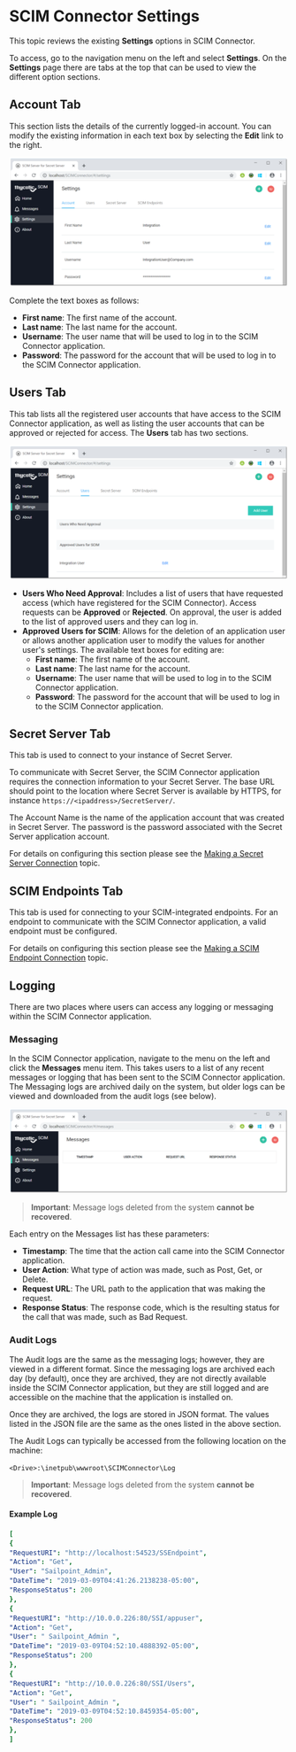 [title]: # (SCIM Settings)
[tags]: # (configuration)
[priority]: # (210)
# SCIM Connector Settings

This topic reviews the existing __Settings__ options in SCIM Connector.

To access, go to the navigation menu on the left and select __Settings__. On the __Settings__ page there are tabs at the top that can be used to view the different option sections.

## Account Tab

This section lists the details of the currently logged-in account. You can modify the existing information in each text box by selecting the __Edit__ link to the right.  

![account tab](images/account-tab.png "Account tab settings")

Complete the text boxes as follows:

* __First name__: The first name of the account.
* __Last name__: The last name for the account.
* __Username__: The user name that will be used to log in to the SCIM Connector application.
* __Password__: The password for the account that will be used to log in to the SCIM Connector application.

## Users Tab

This tab lists all the registered user accounts that have access to the SCIM Connector application, as well as listing the user accounts that can be approved or rejected for access. The __Users__ tab has two sections.  

![users tab](images/users-tab.png "Users tab settings")

* __Users Who Need Approval__: Includes a list of users that have requested access (which have registered for the SCIM Connector). Access requests can be __Approved__ or __Rejected__. On approval, the user is added to the list of approved users and they can log in.
* __Approved Users for SCIM__: Allows for the deletion of an application user or allows another application user to modify the values for another user's settings. The available text boxes for editing are:
  * __First name__: The first name of the account.
  * __Last name__: The last name for the account.
  * __Username__: The user name that will be used to log in to the SCIM Connector application.
  * __Password__: The password for the account that will be used to log in
        to the SCIM Connector application.

## Secret Server Tab

This tab is used to connect to your instance of Secret Server.

To communicate with Secret Server, the SCIM Connector application requires the connection information to your Secret Server. The base URL should point to the location where Secret Server is available by HTTPS, for instance `https://<ipaddress>/SecretServer/`.

The Account Name is the name of the application account that was created in Secret Server. The password is the password associated with the Secret Server application account.

For details on configuring this section please see the [Making a Secret Server Connection](connect-ss.md) topic.

## SCIM Endpoints Tab

This tab is used for connecting to your SCIM-integrated endpoints. For an endpoint to communicate with the SCIM Connector application, a valid endpoint must be configured.

For details on configuring this section please see the [Making a SCIM Endpoint Connection](connect-endpoint.md) topic.

## Logging

There are two places where users can access any logging or messaging within the SCIM Connector application.

### Messaging

In the SCIM Connector application, navigate to the menu on the left and click the __Messages__ menu item. This takes users to a list of any recent messages or logging that has been sent to the SCIM Connector application. The Messaging logs are archived daily on the system, but older logs can be viewed and downloaded from the audit logs (see below).  

![messaging](images/messaging.png "Messaging page")

>**Important**: Message logs deleted from the system __cannot be recovered__.

Each entry on the Messages list has these parameters:

* __Timestamp__: The time that the action call came into the SCIM Connector application.
* __User Action__: What type of action was made, such as Post, Get, or Delete.
* __Request URL__: The URL path to the application that was making the request.
* __Response Status__: The response code, which is the resulting status for the call that was made, such as Bad Request.

### Audit Logs

The Audit logs are the same as the messaging logs; however, they are viewed in a different format. Since the messaging logs are archived each day (by default), once they are archived, they are not directly available inside the SCIM Connector application, but they are still logged and are accessible on the machine that the application is installed on.

Once they are archived, the logs are stored in JSON format. The values listed in the JSON file are the same as the ones listed in the above section.

The Audit Logs can typically be accessed from the following location on the machine:

`<Drive>:\inetpub\wwwroot\SCIMConnector\Log`

> __Important__: Message logs deleted from the system __cannot be recovered__.

#### Example Log

```yaml
[
{
"RequestURI": "http://localhost:54523/SSEndpoint",
"Action": "Get",
"User": "Sailpoint_Admin",
"DateTime": "2019-03-09T04:41:26.2138238-05:00",
"ResponseStatus": 200
},
{
"RequestURI": "http://10.0.0.226:80/SSI/appuser",
"Action": "Get",
"User": " Sailpoint_Admin ",
"DateTime": "2019-03-09T04:52:10.4888392-05:00",
"ResponseStatus": 200
},
{
"RequestURI": "http://10.0.0.226:80/SSI/Users",
"Action": "Get",
"User": " Sailpoint_Admin ",
"DateTime": "2019-03-09T04:52:10.8459354-05:00",
"ResponseStatus": 200
},
]
```

